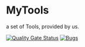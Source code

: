 # MyTools

a set of Tools, provided by us.

[![Quality Gate Status](https://sonarcloud.io/api/project_badges/measure?project=MohsenHNSJ_MyTools&metric=alert_status)](https://sonarcloud.io/summary/new_code?id=MohsenHNSJ_MyTools)
[![Bugs](https://sonarcloud.io/api/project_badges/measure?project=MohsenHNSJ_MyTools&metric=bugs)](https://sonarcloud.io/summary/new_code?id=MohsenHNSJ_MyTools)

